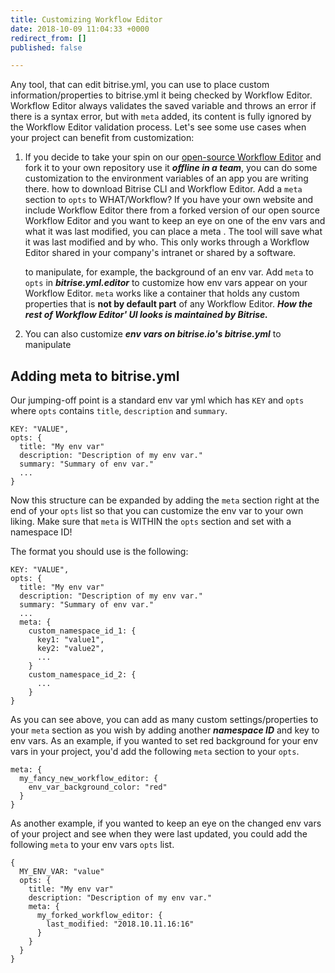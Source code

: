 ```yaml
---
title: Customizing Workflow Editor
date: 2018-10-09 11:04:33 +0000
redirect_from: []
published: false

---
```

Any tool, that can edit bitrise.yml, you can use to place custom information/properties to bitrise.yml it being checked by Workflow Editor. Workflow Editor always validates the saved variable and throws an error if there is a syntax error, but with `meta` added, its content is fully ignored by the Workflow Editor validation process. Let's see some use cases when your project can benefit from customization:

1. If you decide to take your spin on our [open-source Workflow Editor](https://github.com/bitrise-io/bitrise-workflow-editor) and fork it to your own repository use it **_offline in a team_**, you can do some customization to the environment variables of an app you are writing there.  how to download Bitrise CLI and Workflow Editor. Add a `meta` section to `opts` to WHAT/Workflow? If you have your own website and include Workflow Editor there from a forked version of our open source Workflow Editor and you want to keep an eye on one of the env vars and what it was last modified, you can place a meta . The tool will save what it was last modified and by who. This only works through a Workflow Editor shared in your company's intranet or shared by a software.

   to manipulate, for example, the background of an env var. Add `meta` to `opts` in  **_bitrise.yml.editor_** to customize how env vars appear on your Workflow Editor. `meta` works like a container that holds any custom properties that is **not by default part** of any Workflow Editor. **_How the rest of Workflow Editor' UI looks is maintained by Bitrise._**
2. You can also customize **_env vars on bitrise.io's bitrise.yml_** to manipulate

## Adding meta to bitrise.yml

Our jumping-off point is a standard env var yml which has `KEY` and  `opts` where `opts` contains `title`, `description` and `summary`.

    KEY: "VALUE",
    opts: {
      title: "My env var"
      description: "Description of my env var."
      summary: "Summary of env var."
      ...
    }

Now this structure can be expanded by adding the `meta` section right at the end of your `opts` list so that you can customize the env var to your own liking. Make sure that `meta` is WITHIN the `opts` section and set with a namespace ID!

The format you should use is the following:

    KEY: "VALUE",
    opts: {
      title: "My env var"
      description: "Description of my env var."
      summary: "Summary of env var."
      ...
      meta: {
        custom_namespace_id_1: {
          key1: "value1",
          key2: "value2",
          ...
        }
        custom_namespace_id_2: {
          ...
        }
    }

As you can see above, you can add as many custom settings/properties to your `meta` section as you wish by adding another **_namespace ID_** and key to env vars. As an example, if you wanted to set red background for your env vars in your project, you'd add the following `meta` section to your `opts`.

    meta: {
      my_fancy_new_workflow_editor: {
        env_var_background_color: "red"
      }
    }

As another example, if you wanted to keep an eye on the changed env vars of your project and see when they were last updated, you could add the following `meta` to your env vars `opts` list.

    {
      MY_ENV_VAR: "value"
      opts: {
        title: "My env var"
        description: "Description of my env var."
        meta: {
          my_forked_workflow_editor: {
            last_modified: "2018.10.11.16:16"
          }
        }
      }
    }